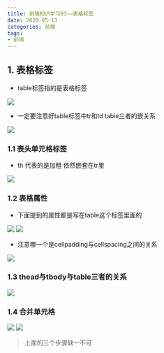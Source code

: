```yaml
---
title: 前端知识学习03——表格标签
date: 2020-05-13
categories: 前端
tags: 
- 前端
---
```

## 1. 表格标签
* table标签指的是表格标签

![](https://cdn.jsdelivr.net/gh/1120637483/image/20200513163238.png)

* 一定要注意好table标签中tr和td table三者的嵌关系

![](https://cdn.jsdelivr.net/gh/1120637483/image/20200513163424.png)

### 1.1 表头单元格标签
* th 代表的是加粗 依然嵌套在tr里

![](https://cdn.jsdelivr.net/gh/1120637483/image/20200513163540.png)

### 1.2 表格属性
* 下面提到的属性都是写在table这个标签里面的

![](https://cdn.jsdelivr.net/gh/1120637483/image/20200513163647.png)
![](https://cdn.jsdelivr.net/gh/1120637483/image/20200513163701.png)

* 注意哪一个是cellpadding与cellspacing之间的关系

![](https://cdn.jsdelivr.net/gh/1120637483/image/20200513163738.png)

### 1.3 thead与tbody与table三者的关系
![](https://cdn.jsdelivr.net/gh/1120637483/image/20200513163829.png)

### 1.4 合并单元格
![](https://cdn.jsdelivr.net/gh/1120637483/image/20200513163909.png)
![](https://cdn.jsdelivr.net/gh/1120637483/image/20200513163923.png)
>上面的三个步骤缺一不可
